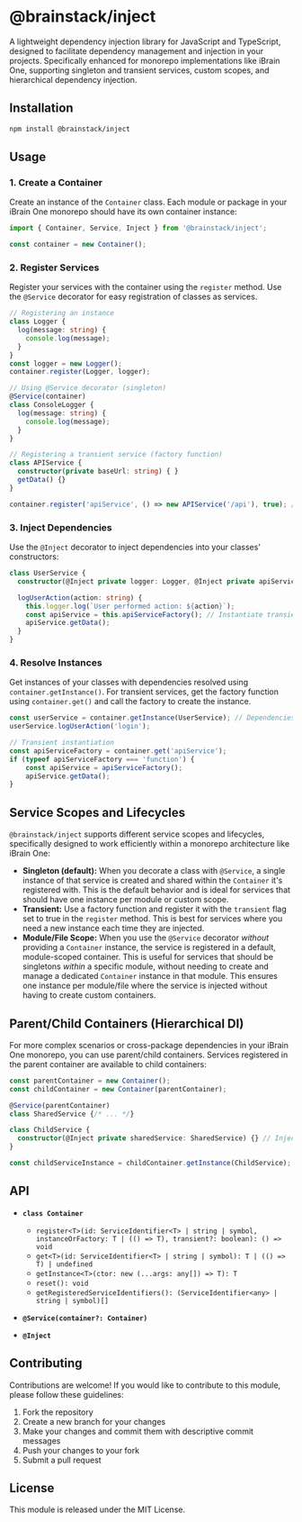 # @brainstack/inject

A lightweight dependency injection library for JavaScript and TypeScript, designed to facilitate dependency management and injection in your projects.  Specifically enhanced for monorepo implementations like iBrain One, supporting singleton and transient services, custom scopes, and hierarchical dependency injection.

## Installation

```bash
npm install @brainstack/inject
```

## Usage

### 1. Create a Container

Create an instance of the `Container` class. Each module or package in your iBrain One monorepo should have its own container instance:

```typescript
import { Container, Service, Inject } from '@brainstack/inject';

const container = new Container();
```

### 2. Register Services

Register your services with the container using the `register` method. Use the `@Service` decorator for easy registration of classes as services.

```typescript
// Registering an instance
class Logger {
  log(message: string) {
    console.log(message);
  }
}
const logger = new Logger();
container.register(Logger, logger);

// Using @Service decorator (singleton)
@Service(container)
class ConsoleLogger {
  log(message: string) {
    console.log(message);
  }
}

// Registering a transient service (factory function)
class APIService {
  constructor(private baseUrl: string) { }
  getData() {}
}

container.register('apiService', () => new APIService('/api'), true); // true for transient
```

### 3. Inject Dependencies

Use the `@Inject` decorator to inject dependencies into your classes' constructors:

```typescript
class UserService {
  constructor(@Inject private logger: Logger, @Inject private apiServiceFactory: () => APIService) {}

  logUserAction(action: string) {
    this.logger.log(`User performed action: ${action}`);
    const apiService = this.apiServiceFactory(); // Instantiate transient service
    apiService.getData();
  }
}
```

### 4. Resolve Instances

Get instances of your classes with dependencies resolved using `container.getInstance()`. For transient services, get the factory function using `container.get()` and call the factory to create the instance.

```typescript
const userService = container.getInstance(UserService); // Dependencies are injected
userService.logUserAction('login');

// Transient instantiation
const apiServiceFactory = container.get('apiService');
if (typeof apiServiceFactory === 'function') {
    const apiService = apiServiceFactory();
    apiService.getData();
}

```

## Service Scopes and Lifecycles

`@brainstack/inject` supports different service scopes and lifecycles, specifically designed to work efficiently within a monorepo architecture like iBrain One:

*   **Singleton (default):** When you decorate a class with `@Service`, a single instance of that service is created and shared within the `Container` it's registered with.  This is the default behavior and is ideal for services that should have one instance per module or custom scope.
*   **Transient:** Use a factory function and register it with the `transient` flag set to true in the `register` method.  This is best for services where you need a new instance each time they are injected.
*   **Module/File Scope:** When you use the `@Service` decorator *without* providing a `Container` instance, the service is registered in a default, module-scoped container. This is useful for services that should be singletons *within* a specific module, without needing to create and manage a dedicated `Container` instance in that module. This ensures one instance per module/file where the service is injected without having to create custom containers.

## Parent/Child Containers (Hierarchical DI)

For more complex scenarios or cross-package dependencies in your iBrain One monorepo, you can use parent/child containers.  Services registered in the parent container are available to child containers:

```typescript
const parentContainer = new Container();
const childContainer = new Container(parentContainer);

@Service(parentContainer)
class SharedService {/* ... */}

class ChildService {
  constructor(@Inject private sharedService: SharedService) {} // Injected from parent
}

const childServiceInstance = childContainer.getInstance(ChildService);
```

## API

*   **`class Container`**
    *   `register<T>(id: ServiceIdentifier<T> | string | symbol, instanceOrFactory: T | (() => T), transient?: boolean): () => void`
    *   `get<T>(id: ServiceIdentifier<T> | string | symbol): T | (() => T) | undefined`
    *   `getInstance<T>(ctor: new (...args: any[]) => T): T`
    *   `reset(): void`
    *   `getRegisteredServiceIdentifiers(): (ServiceIdentifier<any> | string | symbol)[]`

*   **`@Service(container?: Container)`**

*   **`@Inject`**

## Contributing

Contributions are welcome! If you would like to contribute to this module, please follow these guidelines:

1. Fork the repository
2. Create a new branch for your changes
3. Make your changes and commit them with descriptive commit messages
4. Push your changes to your fork
5. Submit a pull request

## License

This module is released under the MIT License.

